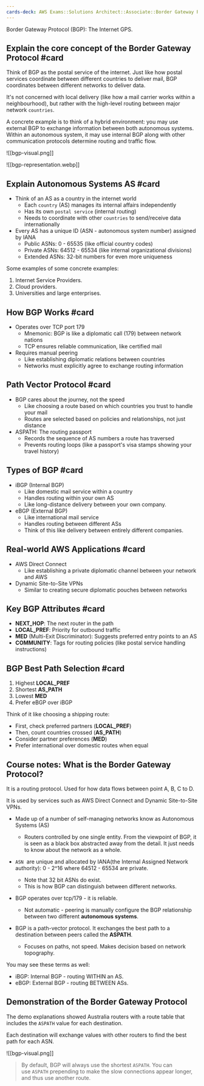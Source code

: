 ```yaml
---
cards-deck: AWS Exams::Solutions Architect::Associate::Border Gateway Protocol
---
```

Border Gateway Protocol (BGP): The Internet GPS.
## Explain the core concept of the Border Gateway Protocol #card

Think of BGP as the postal service of the internet. Just like how postal services coordinate between different countries to deliver mail, BGP coordinates between different networks to deliver data. 

It's not concerned with local delivery (like how a mail carrier works within a neighbourhood), but rather with the high-level routing between major network `countries`.

A concrete example is to think of a hybrid environment: you may use external BGP to exchange information between both autonomous systems. Within an autonomous system, it may use internal BGP along with other communication protocols determine routing and traffic flow.

![[bgp-visual.png]]

![[bgp-representation.webp]]

## Explain Autonomous Systems AS #card

- Think of an AS as a country in the internet world
	- Each `country` (AS) manages its internal affairs independently
	- Has its own `postal service` (internal routing)
	- Needs to coordinate with other `countries` to send/receive data internationally
- Every AS has a unique ID (ASN - autonomous system number) assigned by IANA
	- Public ASNs: 0 - 65535 (like official country codes)
	- Private ASNs: 64512 - 65534 (like internal organizational divisions)
	- Extended ASNs: 32-bit numbers for even more uniqueness

Some examples of some concrete examples:

1. Internet Service Providers.
2. Cloud providers.
3. Universities and large enterprises.

## How BGP Works #card

- Operates over TCP port 179
	- Mnemonic: BGP is like a diplomatic call (179) between network nations
	- TCP ensures reliable communication, like certified mail
- Requires manual peering
	- Like establishing diplomatic relations between countries
	- Networks must explicitly agree to exchange routing information

## Path Vector Protocol #card

- BGP cares about the journey, not the speed
	- Like choosing a route based on which countries you trust to handle your mail
	- Routes are selected based on policies and relationships, not just distance
- ASPATH: The routing passport
	- Records the sequence of AS numbers a route has traversed
	- Prevents routing loops (like a passport's visa stamps showing your travel history)

## Types of BGP #card

- iBGP (Internal BGP)
	- Like domestic mail service within a country
	- Handles routing within your own AS
	- Like long-distance delivery between your own company.
- eBGP (External BGP)
	- Like international mail service
	- Handles routing between different ASs
	- Think of this like delivery between entirely different companies.

## Real-world AWS Applications #card

- AWS Direct Connect
	- Like establishing a private diplomatic channel between your network and AWS
- Dynamic Site-to-Site VPNs
	- Similar to creating secure diplomatic pouches between networks

## Key BGP Attributes #card

- **NEXT_HOP**: The next router in the path
- **LOCAL_PREF**: Priority for outbound traffic
- **MED** (Multi-Exit Discriminator): Suggests preferred entry points to an AS
- **COMMUNITY**: Tags for routing policies (like postal service handling instructions)

## BGP Best Path Selection #card

1. Highest **LOCAL_PREF**
2. Shortest **AS_PATH**
3. Lowest **MED**
4. Prefer eBGP over iBGP
 
Think of it like choosing a shipping route:

- First, check preferred partners (**LOCAL_PREF**)
- Then, count countries crossed (**AS_PATH**)
- Consider partner preferences (**MED**)
- Prefer international over domestic routes when equal

## Course notes: What is the Border Gateway Protocol?

It is a routing protocol. Used for how data flows between point A, B, C to D.

It is used by services such as AWS Direct Connect and Dynamic Site-to-Site VPNs.

- Made up of a number of self-managing networks know as Autonomous Systems (AS)
	- Routers controlled by one single entity. From the viewpoint of BGP, it is seen as a black box abstracted away from the detail. It just needs to know about the network as a whole.
	
- `ASN`  are unique and allocated by IANA(the Internal Assigned Network authority): 0 - 2^16 where 64512 - 65534 are private.
	- Note that 32 bit ASNs do exist.
	- This is how BGP can distinguish between different networks.
- BGP operates over tcp/179 - it is reliable.
	- Not automatic - peering is manually configure the BGP relationship between two different **autonomous systems**.
- BGP is a path-vector protocol. It exchanges the best path to a destination between peers called the **ASPATH**.
	- Focuses on paths, not speed. Makes decision based on network topography.

You may see these terms as well:

- iBGP: Internal BGP - routing WITHIN an AS.
- eBGP: External BGP - routing BETWEEN ASs.

## Demonstration of the Border Gateway Protocol

The demo explanations showed Australia routers with a route table that includes the `ASPATH` value for each destination.

Each destination will exchange values with other routers to find the best path for each ASN.

![[bgp-visual.png]]

> By default, BGP will always use the shortest `ASPATH`. You can use `ASPATH` prepending to make the slow connections appear longer, and thus use another route.